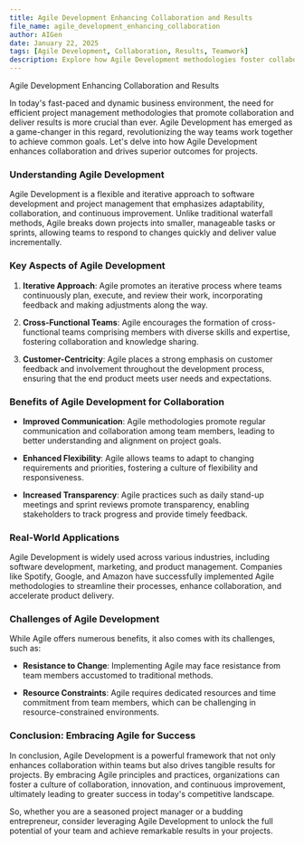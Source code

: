 ```yaml
---
title: Agile Development Enhancing Collaboration and Results
file_name: agile_development_enhancing_collaboration
author: AIGen
date: January 22, 2025
tags: [Agile Development, Collaboration, Results, Teamwork]
description: Explore how Agile Development methodologies foster collaboration and improve outcomes in modern project management.
---
```


Agile Development Enhancing Collaboration and Results

In today's fast-paced and dynamic business environment, the need for efficient project management methodologies that promote collaboration and deliver results is more crucial than ever. Agile Development has emerged as a game-changer in this regard, revolutionizing the way teams work together to achieve common goals. Let's delve into how Agile Development enhances collaboration and drives superior outcomes for projects.

### Understanding Agile Development

Agile Development is a flexible and iterative approach to software development and project management that emphasizes adaptability, collaboration, and continuous improvement. Unlike traditional waterfall methods, Agile breaks down projects into smaller, manageable tasks or sprints, allowing teams to respond to changes quickly and deliver value incrementally.

### Key Aspects of Agile Development

1. **Iterative Approach**: Agile promotes an iterative process where teams continuously plan, execute, and review their work, incorporating feedback and making adjustments along the way.
   
2. **Cross-Functional Teams**: Agile encourages the formation of cross-functional teams comprising members with diverse skills and expertise, fostering collaboration and knowledge sharing.

3. **Customer-Centricity**: Agile places a strong emphasis on customer feedback and involvement throughout the development process, ensuring that the end product meets user needs and expectations.

### Benefits of Agile Development for Collaboration

- **Improved Communication**: Agile methodologies promote regular communication and collaboration among team members, leading to better understanding and alignment on project goals.
  
- **Enhanced Flexibility**: Agile allows teams to adapt to changing requirements and priorities, fostering a culture of flexibility and responsiveness.

- **Increased Transparency**: Agile practices such as daily stand-up meetings and sprint reviews promote transparency, enabling stakeholders to track progress and provide timely feedback.

### Real-World Applications

Agile Development is widely used across various industries, including software development, marketing, and product management. Companies like Spotify, Google, and Amazon have successfully implemented Agile methodologies to streamline their processes, enhance collaboration, and accelerate product delivery.

### Challenges of Agile Development

While Agile offers numerous benefits, it also comes with its challenges, such as:

- **Resistance to Change**: Implementing Agile may face resistance from team members accustomed to traditional methods.
  
- **Resource Constraints**: Agile requires dedicated resources and time commitment from team members, which can be challenging in resource-constrained environments.

### Conclusion: Embracing Agile for Success

In conclusion, Agile Development is a powerful framework that not only enhances collaboration within teams but also drives tangible results for projects. By embracing Agile principles and practices, organizations can foster a culture of collaboration, innovation, and continuous improvement, ultimately leading to greater success in today's competitive landscape.

So, whether you are a seasoned project manager or a budding entrepreneur, consider leveraging Agile Development to unlock the full potential of your team and achieve remarkable results in your projects.